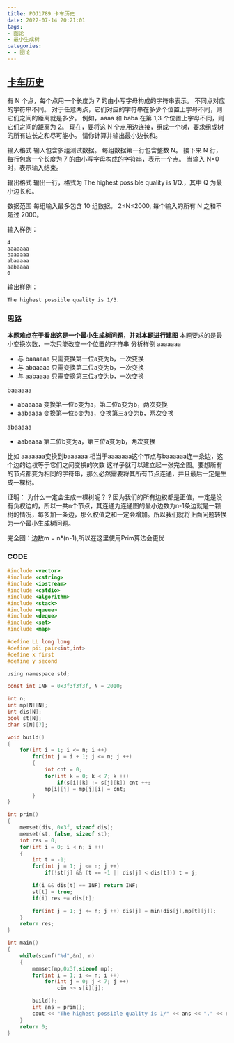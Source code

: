 ```yaml
---
title: POJ1789 卡车历史
date: 2022-07-14 20:21:01
tags:
- 图论
- 最小生成树
categories: 
- - 图论
---
```


## [卡车历史](https://www.acwing.com/problem/content/4335/)

有 N 个点，每个点用一个长度为 7 的由小写字母构成的字符串表示。
不同点对应的字符串不同。
对于任意两点，它们对应的字符串在多少个位置上字母不同，则它们之间的距离就是多少。
例如，aaaa 和 baba 在第 1,3 个位置上字母不同，则它们之间的距离为 2。
现在，要将这 N 个点用边连接，组成一个树，要求组成树的所有边长之和尽可能小。
请你计算并输出最小边长和。

输入格式
输入包含多组测试数据。
每组数据第一行包含整数 N。
接下来 N 行，每行包含一个长度为 7 的由小写字母构成的字符串，表示一个点。
当输入 N=0 时，表示输入结束。

输出格式
输出一行，格式为 The highest possible quality is 1/Q.，其中 Q 为最小边长和。

数据范围
每组输入最多包含 10 组数据。
2≤N≤2000,
每个输入的所有 N 之和不超过 2000。

输入样例：
```
4
aaaaaaa
baaaaaa
abaaaaa
aabaaaa
0
```
输出样例：
```
The highest possible quality is 1/3.
```

### 思路
**本题难点在于看出这是一个最小生成树问题，并对本题进行建图**
本题要求的是最小变换次数，一次只能改变一个位置的字符串
分析样例
aaaaaaa 
* 与 baaaaaa 只需变换第一位a变为b，一次变换
* 与 abaaaaa 只需变换第二位a变为b，一次变换
* 与 aabaaaa 只需变换第三位a变为b，一次变换

baaaaaa
* abaaaaa 变换第一位b变为a，第二位a变为b，两次变换
* aabaaaa 变换第一位b变为a，变换第三a变为b，两次变换
  
abaaaaa
* aabaaaa 第二位b变为a，第三位a变为b，两次变换

比如 aaaaaaa变换到baaaaaa  相当于aaaaaaa这个节点与baaaaaa连一条边，这个边的边权等于它们之间变换的次数
这样子就可以建立起一张完全图。要想所有的节点都变为相同的字符串，那么必然需要将其所有节点连通，并且最后一定是生成一棵树。

证明： 为什么一定会生成一棵树呢？？因为我们的所有边权都是正值，一定是没有负权边的，所以一共n个节点，其连通为连通图的最小边数为n-1条边就是一颗树的情况，每多加一条边，那么权值之和一定会增加。所以我们就将上面问题转换为一个最小生成树问题。

完全图：边数m = n*(n-1),所以在这里使用Prim算法会更优

### CODE
```c
#include <vector>
#include <cstring>
#include <iostream>
#include <cstdio>
#include <algorithm>
#include <stack>
#include <queue>
#include <deque>
#include <set>
#include <map>

#define LL long long
#define pii pair<int,int>
#define x first
#define y second

using namespace std;

const int INF = 0x3f3f3f3f, N = 2010;

int n;
int mp[N][N];
int dis[N];
bool st[N];
char s[N][7];

void build()
{
    for(int i = 1; i <= n; i ++)
        for(int j = i + 1; j <= n; j ++)
        {
            int cnt = 0;
            for(int k = 0; k < 7; k ++)
                if(s[i][k] != s[j][k]) cnt ++;
            mp[i][j] = mp[j][i] = cnt;
        }
}

int prim()
{
    memset(dis, 0x3f, sizeof dis);
    memset(st, false, sizeof st);
    int res = 0;
    for(int i = 0; i < n; i ++)
    {
        int t = -1;
        for(int j = 1; j <= n; j ++)
            if(!st[j] && (t == -1 || dis[j] < dis[t])) t = j;

        if(i && dis[t] == INF) return INF;
        st[t] = true;
        if(i) res += dis[t];

        for(int j = 1; j <= n; j ++) dis[j] = min(dis[j],mp[t][j]);
    }
    return res;
}

int main()
{
    while(scanf("%d",&n), n)
    {
        memset(mp,0x3f,sizeof mp);
        for(int i = 1; i <= n; i ++)
            for(int j = 0; j < 7; j ++)
                cin >> s[i][j];

        build();
        int ans = prim();
        cout << "The highest possible quality is 1/" << ans << "." << endl;
    }
    return 0;
}
```